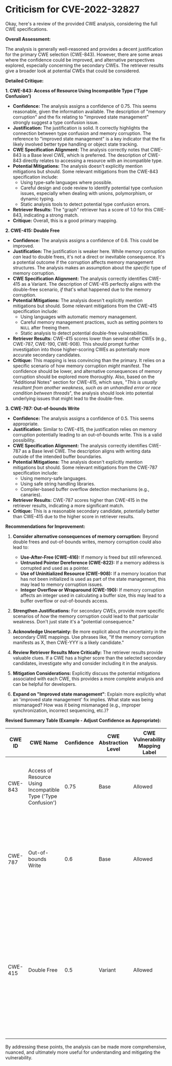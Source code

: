 # Criticism for CVE-2022-32827

Okay, here's a review of the provided CWE analysis, considering the full CWE specifications.

**Overall Assessment:**

The analysis is generally well-reasoned and provides a decent justification for the primary CWE selection (CWE-843). However, there are some areas where the confidence could be improved, and alternative perspectives explored, especially concerning the secondary CWEs.  The retriever results give a broader look at potential CWEs that could be considered.

**Detailed Critique:**

**1. CWE-843: Access of Resource Using Incompatible Type ('Type Confusion')**

*   **Confidence:** The analysis assigns a confidence of 0.75. This seems reasonable, given the information available. The description of "memory corruption" and the fix relating to "improved state management" strongly suggest a type confusion issue.
*   **Justification:** The justification is solid. It correctly highlights the connection between type confusion and memory corruption. The reference to "improved state management" is a key indicator that the fix likely involved better type handling or object state tracking.
*   **CWE Specification Alignment:** The analysis correctly notes that CWE-843 is a Base level CWE, which is preferred. The description of CWE-843 directly relates to accessing a resource with an incompatible type.
*   **Potential Mitigations:**  The analysis doesn't explicitly mention mitigations but should. Some relevant mitigations from the CWE-843 specification include:
    *   Using type-safe languages where possible.
    *   Careful design and code review to identify potential type confusion issues, especially when dealing with unions, polymorphism, or dynamic typing.
    *   Static analysis tools to detect potential type confusion errors.
* **Retriever Results:** The "graph" retriever has a score of 1.0 for this CWE-843, indicating a strong match.
*   **Critique:** Overall, this is a good primary mapping.

**2. CWE-415: Double Free**

*   **Confidence:** The analysis assigns a confidence of 0.6. This could be improved.
*   **Justification:** The justification is weaker here. While memory corruption *can* lead to double frees, it's not a direct or inevitable consequence. It's a potential outcome if the corruption affects memory management structures. The analysis makes an assumption about the *specific* type of memory corruption.
*   **CWE Specification Alignment:** The analysis correctly identifies CWE-415 as a Variant.  The description of CWE-415 perfectly aligns with the double-free scenario, *if* that's what happened due to the memory corruption.
*   **Potential Mitigations:** The analysis doesn't explicitly mention mitigations but should. Some relevant mitigations from the CWE-415 specification include:
    *   Using languages with automatic memory management.
    *   Careful memory management practices, such as setting pointers to `NULL` after freeing them.
    *   Static analysis to detect potential double-free vulnerabilities.
*   **Retriever Results:** CWE-415 scores lower than several other CWEs (e.g., CWE-787, CWE-190, CWE-908). This should prompt further investigation into those higher-scoring CWEs as potentially more accurate secondary candidates.
*   **Critique:** This mapping is less convincing than the primary. It relies on a specific scenario of how memory corruption *might* manifest. The confidence should be lower, and alternative consequences of memory corruption should be explored more thoroughly. Also, based on the "Additional Notes" section for CWE-415, which says, "*This is usually resultant from another weakness, such as an unhandled error or race condition between threads*", the analysis should look into potential underlying issues that might lead to the double-free.

**3. CWE-787: Out-of-bounds Write**

*   **Confidence:** The analysis assigns a confidence of 0.5. This seems appropriate.
*   **Justification:** Similar to CWE-415, the justification relies on memory corruption potentially leading to an out-of-bounds write. This is a valid possibility.
*   **CWE Specification Alignment:** The analysis correctly identifies CWE-787 as a Base level CWE. The description aligns with writing data outside of the intended buffer boundaries.
*   **Potential Mitigations:**  The analysis doesn't explicitly mention mitigations but should. Some relevant mitigations from the CWE-787 specification include:
    *   Using memory-safe languages.
    *   Using safe string handling libraries.
    *   Compiler-based buffer overflow detection mechanisms (e.g., canaries).
*   **Retriever Results:** CWE-787 scores higher than CWE-415 in the retriever results, indicating a more significant match.
*   **Critique:** This is a reasonable secondary candidate, potentially better than CWE-415 due to the higher score in retriever results.

**Recommendations for Improvement:**

1.  **Consider alternative consequences of memory corruption:** Beyond double frees and out-of-bounds writes, memory corruption could also lead to:
    *   **Use-After-Free (CWE-416):**  If memory is freed but still referenced.
    *   **Untrusted Pointer Dereference (CWE-822):** If a memory address is corrupted and used as a pointer.
    *   **Use of Uninitialized Resource (CWE-908):** If a memory location that has not been initialized is used as part of the state management, this may lead to memory corruption issues.
    *   **Integer Overflow or Wraparound (CWE-190):** If memory corruption affects an integer used in calculating a buffer size, this may lead to a buffer overflow or out-of-bounds access.

2.  **Strengthen Justifications:**  For secondary CWEs, provide more specific scenarios of *how* the memory corruption could lead to that particular weakness.  Don't just state it's a "potential consequence."
3.  **Acknowledge Uncertainty:** Be more explicit about the uncertainty in the secondary CWE mappings. Use phrases like, "If the memory corruption manifests as X, then CWE-YYY is a likely candidate."
4.  **Review Retriever Results More Critically:**  The retriever results provide valuable clues. If a CWE has a higher score than the selected secondary candidates, investigate why and consider including it in the analysis.
5.  **Mitigation Considerations:** Explicitly discuss the potential mitigations associated with each CWE, this provides a more complete analysis and can be helpful for developers.
6. **Expand on "Improved state management"**: Explain more explicitly what an 'improved state management' fix implies. What state was being mismanaged? How was it being mismanaged (e.g., improper synchronization, incorrect sequencing, etc.)?

**Revised Summary Table (Example - Adjust Confidence as Appropriate):**

| CWE ID | CWE Name | Confidence | CWE Abstraction Level | CWE Vulnerability Mapping Label | CWE-Vulnerability Mapping Notes |
|---|---|---|---|---|---|
| CWE-843 | Access of Resource Using Incompatible Type ('Type Confusion') | 0.75 | Base | Allowed | Primary CWE. Matches the description of **memory corruption** due to incompatible type usage. |
| CWE-787 | Out-of-bounds Write | 0.6 | Base | Allowed | Secondary candidate. **Memory corruption** could manifest as an out-of-bounds write, if incorrect bounds checking is done. |
| CWE-415 | Double Free | 0.5 | Variant | Allowed | Secondary candidate. **Memory corruption** could lead to freeing the same memory twice, causing a denial-of-service, if the corruption impacts the memory management structures. However, this is less likely. |

By addressing these points, the analysis can be made more comprehensive, nuanced, and ultimately more useful for understanding and mitigating the vulnerability.